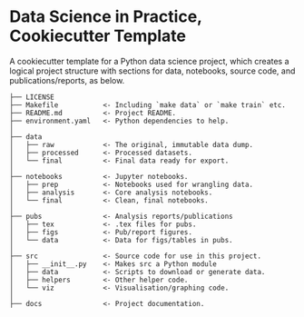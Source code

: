Data Science in Practice, Cookiecutter Template
==============================

A cookiecutter template for a Python data science project, which creates a logical project structure with sections for data, notebooks, source code, and publications/reports, as below.

```
├── LICENSE
├── Makefile           <- Including `make data` or `make train` etc.
├── README.md          <- Project README.
├── environment.yaml   <- Python dependencies to help.
│
├── data
│   ├── raw            <- The original, immutable data dump.
│   ├── processed      <- Processed datasets.
│   └── final          <- Final data ready for export.
│
├── notebooks          <- Jupyter notebooks.
│   ├── prep           <- Notebooks used for wrangling data.
│   ├── analysis       <- Core analysis notebooks.
│   └── final          <- Clean, final notebooks.
│
├── pubs               <- Analysis reports/publications
│   ├── tex            <- .tex files for pubs.
│   ├── figs           <- Pub/report figures.
│   └── data           <- Data for figs/tables in pubs.
│
├── src                <- Source code for use in this project.
│   ├── __init__.py    <- Makes src a Python module
│   ├── data           <- Scripts to download or generate data.
│   ├── helpers        <- Other helper code.
│   └── viz            <- Visualisation/graphing code.
│
├── docs               <- Project documentation.
```
